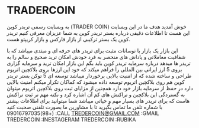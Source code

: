 # TRADERCOIN
به وبسایت رسمی تریدر کوین (TRADER COIN) خوش آمدید 
هدف ما در این وبسایت این هست تا اطلاعات دقیقی درباره بستر تریدر کوین به شما عزیزان معرفی کنیم
تریدر کوین یک بستر ترکیبی از بازار فارکس و بازار کریپتو هست.

این بازار یک بازار با نوسانات مثبت برای تریدر های حرفه ای و مبتدی میباشد که با شفافیت معاملاتی و پاداش های منحصر به فرد خودش امکان ترید صحیح و سالم را به تریدر ها میدهد
درباره سرمایه تریدر کوین باید بگم این بازار امکان ترید و سرمایه گزاری بروی 5 ارز ایرانی بین المللی را فراهم میکند که خود این ارزها بروی بلاکچین اتریوم طراحی و ساخته شده که از امنیت بالایی برخوردار میباشد
توسعه ای 5 توکن بستر تریدر کوین هم روی بلاکچین اتریوم توسعه داده میشود که کماکان تکرار میکنم امنیت بالایی دارد در حفظ از سرمایه بازار خود دارد
همچنین از مزایای ثبت روی بلاکچین اتریوم میتوان به گستردگی این بلاکچین و تراکنش های کم آن اشاره کرد و نکته مهم تر ثبت تراکنش هاست که برای تریدر های بسیار مهم و حیاتی میباشد 
شما میتوانید برای اطلاعات بیشتر با شماره تلفن ما تماس بگیرید تا با مشاورین ما بصورت تلفنی صحبت کنید
(+98)09016797035         :CALL
TREDERCOIN@GMAIL.COM     :GMAIL
TREDERCOIN              :INESTAGERAM
TREDERCOIN              :RUBIKA
